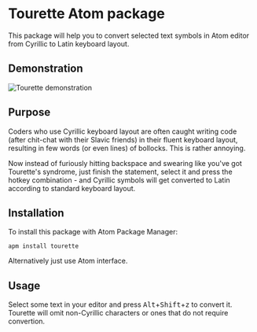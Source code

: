 # Tourette Atom package

This package will help you to convert selected text symbols in Atom editor
from Cyrillic to Latin keyboard layout.

## Demonstration

![Tourette demonstration](http://cheersunlimited.com.ua/tourette-demo.gif)

## Purpose

Coders who use Cyrillic keyboard layout are often caught writing code (after chit-chat with their Slavic friends) in their fluent keyboard layout, resulting in few words (or even lines) of bollocks. This is rather annoying.

Now instead of furiously hitting backspace and swearing like you've got Tourette's syndrome, just finish the statement, select it and press the hotkey combination - and Cyrillic symbols will get converted to Latin according to standard keyboard layout.

## Installation

To install this package with Atom Package Manager:

```shell
apm install tourette
```

Alternatively just use Atom interface.

## Usage

Select some text in your editor and press <kbd>Alt</kbd>+<kbd>Shift</kbd>+<kbd>z</kbd> to convert it. Tourette will omit non-Cyrillic characters or ones that do not require convertion.
